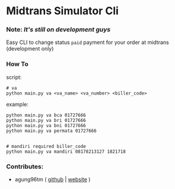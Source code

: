 Midtrans Simulator Cli
===============================

### Note: _It's still on development guys_

Easy CLI to change status `paid` payment for your order at midtrans (development only)

### How To
script:
```shell
# va
python main.py va <va_name> <va_number> <biller_code>
```

example:
```shell
python main.py va bca 01727666
python main.py va bri 01727666
python main.py va bni 01727666
python main.py va permata 01727666


# mandiri required biller_code
python main.py va mandiri 08178213127 1821718
```


### Contributes:
- agung96tm ( [github](https://github.com/agung96tm) | [website](https://agung96tm.com/) )
